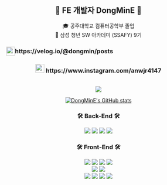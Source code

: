 <div align="center">

## 👋 FE 개발자 DongMinE 👋

🎓 공주대학교 컴퓨터공학부 졸업</br>
🔎 삼성 청년 SW 아카데미 (SSAFY) 9기 </br>

<h3 style="display: flex; align-items: center;">
 <img src="https://noticon-static.tammolo.com/dgggcrkxq/image/upload/v1567008788/noticon/hbwtrewlv2xxxyqe3qpm" style="width:24px;"/>
 https://velog.io/@dongmin/posts
</h3>
<h3>
 <img src="https://noticon-static.tammolo.com/dgggcrkxq/image/upload/v1567008788/noticon/bqjhb6xvljt9viccy6lh.png" style="width:24px;"/>
 https://www.instagram.com/anwjr4147
</h3>

<br>
 
<img  src="http://mazassumnida.wtf/api/v2/generate_badge?boj=anwjr41"/>

[![DongMinE's GitHub stats](https://github-readme-stats.vercel.app/api?username=DongMinE&include_all_commits=true&show_icons=true&theme=cobalt)](https://github.com/DongMinE/github-readme-stats)
</div>


<div align="center">

### 🛠 Back-End 🛠

<img src="https://img.shields.io/badge/-JAVA-007396?style=flat-square&logo=Java&logoColor=white"> 
<img src="https://img.shields.io/badge/-Spring Boot-6DB33F?style=flat-square&logo=SpringBoot&logoColor=white"/> 
<img src="https://img.shields.io/badge/MySQL-4479A1?style=flat-square&logo=MySQL&logoColor=white"/> 
<img src="https://img.shields.io/badge/Python-3776AB?style=flat-square&logo=Python&logoColor=white"/> 
<br>

### 🛠 Front-End 🛠

<img src="https://img.shields.io/badge/Vue.js-4FC08D?style=flat-square&logo=vuedotjs&logoColor=white"/>
<img src="https://img.shields.io/badge/React-61DAFB?style=flat-square&logo=React&logoColor=white"/>
<img src="https://img.shields.io/badge/React Query-FF4154?style=flat-square&logo=reactquery&logoColor=white"/>
<img src="https://img.shields.io/badge/Next.js-000000?style=flat-square&logo=Next.js&logoColor=white"/>
</br>

<img src="https://img.shields.io/badge/Javascript-F7DF1E?style=flat-square&logo=javascript&logoColor=white"/>
<img src="https://img.shields.io/badge/Typescript-3178C6?style=flat-square&logo=typescript&logoColor=white"/>
</br>

<img src="https://img.shields.io/badge/Tailwind CSS-06B6D4?style=flat-square&logo=tailwindcss&logoColor=white"/>
<img src="https://img.shields.io/badge/CSS modules-000000?style=flat-square&logo=cssmodules&logoColor=white"/>

<img src="https://img.shields.io/badge/Recoil-3578E5?style=flat-square&logo=recoil&logoColor=white"/>
<img src="https://img.shields.io/badge/Redux-764ABC?style=flat-square&logo=redux&logoColor=white"/>

</div>

